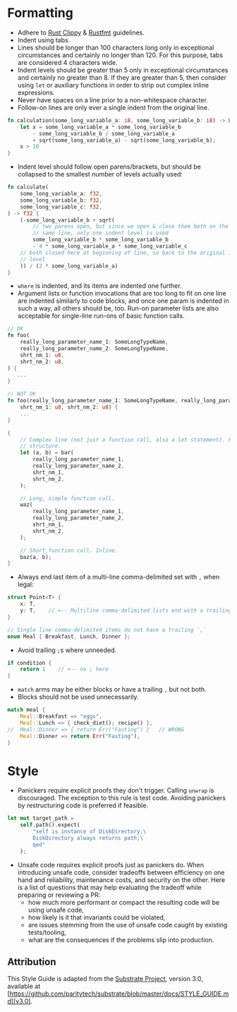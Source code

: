 # Formatting


-   Adhere to [Rust Clippy](link:https://github.com/rust-lang/rust-clippy) & [Rustfmt](link:https://github.com/rust-lang/rustfmt) guidelines.
-   Indent using tabs.
-   Lines should be longer than 100 characters long only in exceptional circumstances and certainly
    no longer than 120. For this purpose, tabs are considered 4 characters wide.
-   Indent levels should be greater than 5 only in exceptional circumstances and certainly no
    greater than 8. If they are greater than 5, then consider using `let` or auxiliary functions in
    order to strip out complex inline expressions.
-   Never have spaces on a line prior to a non-whitespace character.
-   Follow-on lines are only ever a single indent from the original line.

```rust
fn calculation(some_long_variable_a: i8, some_long_variable_b: i8) -> bool {
	let x = some_long_variable_a * some_long_variable_b
		- some_long_variable_b / some_long_variable_a
		+ sqrt(some_long_variable_a) - sqrt(some_long_variable_b);
	x > 10
}
```

-   Indent level should follow open parens/brackets, but should be collapsed to the smallest number
    of levels actually used:

```rust
fn calculate(
	some_long_variable_a: f32,
	some_long_variable_b: f32,
	some_long_variable_c: f32,
) -> f32 {
	(-some_long_variable_b + sqrt(
		// two parens open, but since we open & close them both on the
		// same line, only one indent level is used
		some_long_variable_b * some_long_variable_b
		- 4 * some_long_variable_a * some_long_variable_c
	// both closed here at beginning of line, so back to the original indent
	// level
	)) / (2 * some_long_variable_a)
}
```

-   `where` is indented, and its items are indented one further.
-   Argument lists or function invocations that are too long to fit on one line are indented
    similarly to code blocks, and once one param is indented in such a way, all others should be,
    too. Run-on parameter lists are also acceptable for single-line run-ons of basic function calls.

```rust
// OK
fn foo(
	really_long_parameter_name_1: SomeLongTypeName,
	really_long_parameter_name_2: SomeLongTypeName,
	shrt_nm_1: u8,
	shrt_nm_2: u8,
) {
   ...
}

// NOT OK
fn foo(really_long_parameter_name_1: SomeLongTypeName, really_long_parameter_name_2: SomeLongTypeName,
	shrt_nm_1: u8, shrt_nm_2: u8) {
	...
}
```

```rust
{
	// Complex line (not just a function call, also a let statement). Full
	// structure.
	let (a, b) = bar(
		really_long_parameter_name_1,
		really_long_parameter_name_2,
		shrt_nm_1,
		shrt_nm_2,
	);

	// Long, simple function call.
	waz(
		really_long_parameter_name_1,
		really_long_parameter_name_2,
		shrt_nm_1,
		shrt_nm_2,
	);

	// Short function call. Inline.
	baz(a, b);
}
```

-   Always end last item of a multi-line comma-delimited set with `,` when legal:

```rust
struct Point<T> {
	x: T,
	y: T,    // <-- Multiline comma-delimited lists end with a trailing ,
}

// Single line comma-delimited items do not have a trailing `,`
enum Meal { Breakfast, Lunch, Dinner };
```

-   Avoid trailing `;`s where unneeded.

```rust
if condition {
	return 1    // <-- no ; here
}
```

-   `match` arms may be either blocks or have a trailing `,` but not both.
-   Blocks should not be used unnecessarily.

```rust
match meal {
	Meal::Breakfast => "eggs",
	Meal::Lunch => { check_diet(); recipe() },
//	Meal::Dinner => { return Err("Fasting") }   // WRONG
	Meal::Dinner => return Err("Fasting"),
}
```

# Style

-   Panickers require explicit proofs they don't trigger. Calling `unwrap` is discouraged. The
    exception to this rule is test code. Avoiding panickers by restructuring code is preferred if
    feasible.

```rust
let mut target_path =
	self.path().expect(
		"self is instance of DiskDirectory;\
		DiskDirectory always returns path;\
		qed"
	);
```

-   Unsafe code requires explicit proofs just as panickers do. When introducing unsafe code,
    consider tradeoffs between efficiency on one hand and reliability, maintenance costs, and
    security on the other. Here is a list of questions that may help evaluating the tradeoff while
    preparing or reviewing a PR:
    -   how much more performant or compact the resulting code will be using unsafe code,
    -   how likely is it that invariants could be violated,
    -   are issues stemming from the use of unsafe code caught by existing tests/tooling,
    -   what are the consequences if the problems slip into production.

## Attribution

This Style Guide is adapted from the [Substrate Project][repository],
version 3.0, available at
[https://github.com/paritytech/substrate/blob/master/docs/STYLE_GUIDE.md][v3.0].

[repository]: https://github.com/paritytech/substrate
[v3.0]: https://github.com/paritytech/substrate/blob/master/docs/STYLE_GUIDE.md